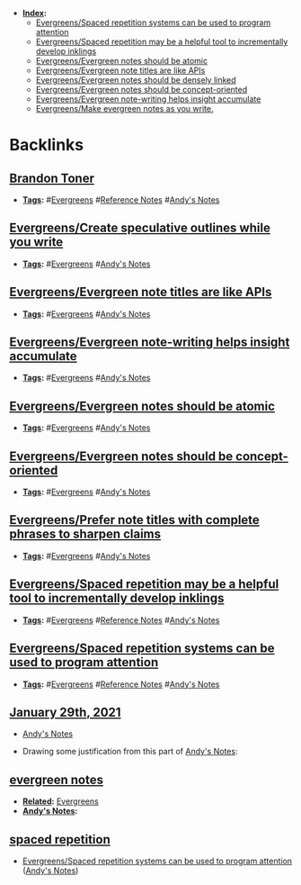 - **[Index](<Index.md>):**
    - [Evergreens/Spaced repetition systems can be used to program attention](<Evergreens/Spaced repetition systems can be used to program attention.md>)
    - [Evergreens/Spaced repetition may be a helpful tool to incrementally develop inklings](<Evergreens/Spaced repetition may be a helpful tool to incrementally develop inklings.md>)
    - [Evergreens/Evergreen notes should be atomic](<Evergreens/Evergreen notes should be atomic.md>)
    - [Evergreens/Evergreen note titles are like APIs](<Evergreens/Evergreen note titles are like APIs.md>)
    - [Evergreens/Evergreen notes should be densely linked](<Evergreens/Evergreen notes should be densely linked.md>)
    - [Evergreens/Evergreen notes should be concept-oriented](<Evergreens/Evergreen notes should be concept-oriented.md>)
    - [Evergreens/Evergreen note-writing helps insight accumulate](<Evergreens/Evergreen note-writing helps insight accumulate.md>)
    - [Evergreens/Make evergreen notes as you write.](<Evergreens/Make evergreen notes as you write..md>)

# Backlinks
## [Brandon Toner](<Brandon Toner.md>)
- **[Tags](<Tags.md>):** #[Evergreens](<Evergreens.md>) #[Reference Notes](<Reference Notes.md>) #[Andy's Notes](<Andy's Notes.md>)

## [Evergreens/Create speculative outlines while you write](<Evergreens/Create speculative outlines while you write.md>)
- **[Tags](<Tags.md>):** #[Evergreens](<Evergreens.md>) #[Andy's Notes](<Andy's Notes.md>)

## [Evergreens/Evergreen note titles are like APIs](<Evergreens/Evergreen note titles are like APIs.md>)
- **[Tags](<Tags.md>):** #[Evergreens](<Evergreens.md>) #[Andy's Notes](<Andy's Notes.md>)

## [Evergreens/Evergreen note-writing helps insight accumulate](<Evergreens/Evergreen note-writing helps insight accumulate.md>)
- **[Tags](<Tags.md>):** #[Evergreens](<Evergreens.md>) #[Andy's Notes](<Andy's Notes.md>)

## [Evergreens/Evergreen notes should be atomic](<Evergreens/Evergreen notes should be atomic.md>)
- **[Tags](<Tags.md>):** #[Evergreens](<Evergreens.md>) #[Andy's Notes](<Andy's Notes.md>)

## [Evergreens/Evergreen notes should be concept-oriented](<Evergreens/Evergreen notes should be concept-oriented.md>)
- **[Tags](<Tags.md>):** #[Evergreens](<Evergreens.md>) #[Andy's Notes](<Andy's Notes.md>)

## [Evergreens/Prefer note titles with complete phrases to sharpen claims](<Evergreens/Prefer note titles with complete phrases to sharpen claims.md>)
- **[Tags](<Tags.md>):** #[Evergreens](<Evergreens.md>) #[Andy's Notes](<Andy's Notes.md>)

## [Evergreens/Spaced repetition may be a helpful tool to incrementally develop inklings](<Evergreens/Spaced repetition may be a helpful tool to incrementally develop inklings.md>)
- **[Tags](<Tags.md>):** #[Evergreens](<Evergreens.md>) #[Reference Notes](<Reference Notes.md>) #[Andy's Notes](<Andy's Notes.md>)

## [Evergreens/Spaced repetition systems can be used to program attention](<Evergreens/Spaced repetition systems can be used to program attention.md>)
- **[Tags](<Tags.md>):** #[Evergreens](<Evergreens.md>) #[Reference Notes](<Reference Notes.md>) #[Andy's Notes](<Andy's Notes.md>)

## [January 29th, 2021](<January 29th, 2021.md>)
- [Andy's Notes](<Andy's Notes.md>)

- Drawing some justification from this part of [Andy's Notes](<Andy's Notes.md>):

## [evergreen notes](<evergreen notes.md>)
- **[Related](<Related.md>):** [Evergreens](<Evergreens.md>)
- **[Andy's Notes](<Andy's Notes.md>):**

## [spaced repetition](<spaced repetition.md>)
- [Evergreens/Spaced repetition systems can be used to program attention](<Evergreens/Spaced repetition systems can be used to program attention.md>) ([Andy's Notes](<Andy's Notes.md>))

